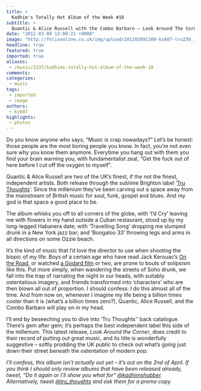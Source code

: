 ```yaml
---
title: >
  Kadhim's Totally Hot Album of the Week #18
subtitle: >
  Quantic & Alice Russell with the Combo Barbaro – Look Around The Corner – Tru Thoughts – 2012
date: "2012-03-09 13:00:21 +0000"
image: "http://felixonline.co.uk/img/upload/201203091300-ks607-tru250_1440_300ppi.jpg"
headline: true
featured: true
imported: true
aliases:
 - /music/2337/kadhims-totally-hot-album-of-the-week-18
comments:
categories:
 - music
tags:
 - imported
 - image
authors:
 - ks607
highlights:
 - photos
---
```


Do you know anyone who says, “Music is crap nowadays?” Let’s be honest: those people are the most boring people you know. In fact, you’re not even sure why you know them anymore. Everytime you hang out with them you find your brain warning you, with fundamentalist zeal, “Get the fuck out of here before I cut off the oxygen to myself”.

Quantic & Alice Russell are two of the UK’s finest, if the not the finest, independent artists. Both release through the sublime Brighton label ‘[Tru Thoughts](http://www.tru-thoughts.co.uk/)’. Since the millenium they’ve been carving out a space away from the mainstream of British music for soul, funk, gospel and blues. And my god is that space a good place to be.

The album whisks you off to all corners of the globe, with ‘I’d Cry’ leaving me with flowers in my hand outside a Cuban restaurant, stood up by my long-legged Habanera date; with ‘Travelling Song’ dropping me slumped drunk in a New York jazz bar; and ‘Boogaloo 33’ throwing legs and arms in all directions on some Ozzie beach.

It’s the kind of music that I’d love the director to use when shooting the biopic of my life. Boys of a certain age who have read Jack Kerouac’s [On the Road](http://onthebrod.com/), or watched [a Godard film](http://www.youtube.com/watch?v=flhAcRqDRXU) or two, are prone to bouts of solipsism like this. Put more simply, when wandering the streets of Soho drunk, we fall into the trap of narrating the night in our heads, with suitably ostentatious imagery, and friends transformed into ‘characters’ who are then blown all out of proportion. I should confess: I do this almost all of the time. And from now on, whenever I imagine my life being a billion times cooler than it is (what’s a billion times zero?), Quantic, Alice Russell, and the Combo Barbaro will play on in my head.

I’ll end by beseeching you to dive into ‘Tru Thoughts’’ back catalogue. There’s gem after gem; it’s perhaps the best independent label this side of the millenium. This latest release, _Look Around the Corner_, does credit to their record of putting out great music, and its title is wonderfully suggestive – softly prodding the UK public to check out what’s going just down their street beneath the ostentation of modern pop.

_I’ll confess, this album isn’t actually out yet – it’s out on the 2nd of April. If you think I should only review albums that have been released already, tweet, “Do it again or I’ll show you what for” [@kadhimshubber](http://twitter.com/kadhimshubber). Alternatively, tweet [@tru\_thoughts](http://twitter.com/tru_thoughts) and ask them for a promo copy._
